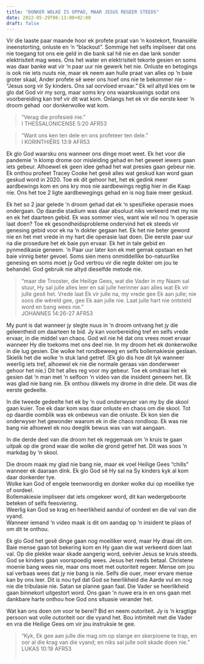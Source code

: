 ```yaml
---
title: "DONKER WOLKE IS OPPAD, MAAR JESUS REGEER STEEDS"
date: 2022-05-29T06:13:00+02:00
draft: false
---
```

<html>
 <head></head>
 <body>
  <p>Vir die laaste paar maande hoor ek profete praat van ‘n kostekort, finansiële ineenstorting, onluste en ‘n “blackout”. Sommige het selfs impliseer dat ons nie toegang tot ons eie geld in die bank sal hê nie en dae lank sonder elektrisiteit mag wees. Ons het water en elektrisiteit tekorte gesien en soms was daar banke wat vir ‘n paar uur nie gewerk het nie. Onluste en betogings is ook nie iets nuuts nie, maar ek neem aan hulle praat van alles op ‘n baie groter skaal, Ander profete sê weer ons hoef ons nie te bekommer nie - “Jesus sorg vir Sy kinders. Ons sal oorvloed ervaar.” Ek wil altyd kies om te glo dat God vir my sorg, maar soms kry ons waarskuwings sodat ons voorbereiding kan tref vir dit wat kom. Onlangs het ek vir die eerste keer ‘n droom gehad &nbsp;oor donkerwolke wat kom.</p>
  <blockquote>
   <p>“Verag die profesieë nie.”<br>‭‭I THESSALONICENSE‬ ‭5:20‬ ‭AFR53‬‬</p>
  </blockquote>
  <blockquote>
   <p>“Want ons ken ten dele en ons profeteer ten dele.”<br>‭‭I KORINTHIËRS‬ ‭13:9‬ ‭AFR53‬‬</p>
  </blockquote>
  <p>Ek glo God waarsku ons wanneer ons dinge moet weet. Ek het voor die pandemie ‘n klomp drome oor misleiding gehad en het geweet iewers gaan iets gebeur. Alhoewel ek geen idee gehad het wat presies gaan gebeur nie. Ek onthou profeet Tracey Cooke het gesê alles wat geskud kan word gaan geskud word in 2020. Toe ek dit gehoor het, het ek gedink meer aardbewings kom en ons kry mos nie aardbewings regtig hier in die Kaap nie. Ons het toe 2 ligte aardbewegings gehad en is nog baie meer geskud.</p>
  <p>Ek het so 2 jaar gelede ‘n droom gehad dat ek ‘n spesifieke operasie moes ondergaan. Op daardie stadium was daar absoluut niks verkeerd met my nie en ek het daarteen gebid. Ek was sommer vies, want wie wil nou ‘n operasie laat doen? Toe ek gesondheidsprobleme ondervind het ek steeds vir genesing gebid voor ek na ‘n dokter gegaan het. Ek het nie beter geword nie en het met vrede in my hart die operasie laat doen. Die eerste paar uur na die prosedure het ek baie pyn ervaar. Ek het in tale gebid en pynmedikasie geneem. ‘n Paar uur later kon ek met gemak opstaan en het baie vinnig beter gevoel. Soms sien mens onmiddellike bo-natuurlike genesing en soms moet jy God vertrou vir die regte dokter om jou te behandel. God gebruik nie altyd dieselfde metode nie.</p>
  <blockquote>
   <p>“maar die Trooster, die Heilige Gees, wat die Vader in my Naam sal stuur, Hy sal julle alles leer en sal julle herinner aan alles wat Ek vir julle gesê het. Vrede laat Ek vir julle na, my vrede gee Ek aan julle; nie soos die wêreld gee, gee Ek aan julle nie. Laat julle hart nie ontsteld word en bang wees nie.”<br>‭‭JOHANNES‬ ‭14:26-27‬ ‭AFR53‬‬</p>
  </blockquote>
  <p>My punt is dat wanneer jy slegte nuus in ‘n droom ontvang het jy die geleentheid om daarteen te bid. Jy kan voorbereiding tref en selfs vrede ervaar, in die middel van chaos. God wil nie hê dat ons vrees moet ervaar wanneer Hy die toekoms met ons deel nie. In my droom het ek donkerwolke in die lug gesien. Die wolke het rondbeweeg en selfs bollemakiesie geslaan. Skielik het die wolke ‘n stuk land getref. (Ek glo dis hoe dit lyk wanneer weerlig iets tref, alhoewel ek nie die normale geraas van donderweer gehoor het nie.) Dit het alles reg voor my gebeur. Toe ek omdraai het ek gesien dat ‘n man met ‘n selfoon ‘n video van die insident geneem het. Ek was glad nie bang nie. Ek onthou dikwels my drome in drie dele. Dit was die eerste gedeelte.</p>
  <p>In die tweede gedeelte het ek by ‘n oud onderwyser van my by die skool gaan kuier. Toe ek daar kom was daar onluste en chaos om die skool. Tot op daardie oomblik was ek onbewus van die onluste. Ek kon sien die onderwyser het gewonder waarom ek in die chaos rondloop. Ek was nie bang nie alhoewel ek nou deeglik bewus was van wat aangaan.</p>
  <p>In die derde deel van die droom het ek reggemaak om ‘n kruis te gaan uitpak op die grond waar die wolke die grond getref het. Dit was soos ‘n markdag by ‘n skool.</p>
  <p>Die droom maak my glad nie bang nie, maar ek voel Heilige Gees “chills” wanneer ek daaraan dink. Ek glo God sê Hy sal na Sy kinders kyk al kom daar donkerder tye.&nbsp;<br>Wolke kan God of engele teenwoordig en donker wolke dui op moeilike tye of oordeel.&nbsp;<br>Bollemakiesie impliseer dat iets omgekeer word, dit kan wedergeboorte beteken of selfs feesviering.&nbsp;<br>Weerlig kan God se krag en heerlikheid aandui of oordeel en die val van die vyand.<br>Wanneer iemand ‘n video maak is dit om aandag op ‘n insident te plaas of om dit te onthou.</p>
  <p>Ek glo God het gesê dinge gaan nog moeiliker word, maar Hy draai dit om. Baie mense gaan tot bekering kom en Hy gaan die wat verkeerd doen laat val. Op die plekke waar skade aangerig word, seëvier Jesus se kruis steeds. God se kinders gaan voorspoedig wees. Jesus het reeds betaal. Christene moenie bang wees nie, maar ons moet met outoriteit regeer. Mense om jou sal verbaas wees dat jy nie bang is nie. Selfs die ouer, meer ervare mense kan by ons leer. Dit is nou tyd dat God se heerlikheid die Aarde vul en nog nie die tribulasie nie. Satan se planne gaan faal. Die Vader se heerlikheid gaan binnekort uitgestort word. Ons gaan ‘n nuwe era in en ons gaan met dankbare harte onthou hoe God ons situasie verander het.</p>
  <p>Wat kan ons doen om voor te berei? Bid en neem outoriteit. Jy is ‘n kragtige persoon wat volle outoriteit oor die vyand het. Bou intimiteit met die Vader en vra die Heilige Gees om vir jou instruksie te gee.</p>
  <blockquote>
   <p>“Kyk, Ek gee aan julle die mag om op slange en skerpioene te trap, en oor al die krag van die vyand; en niks sal julle ooit skade doen nie.”<br>‭‭LUKAS‬ ‭10:19‬ ‭AFR53‬‬<br>&nbsp;</p>
  </blockquote>
 </body>
</html>